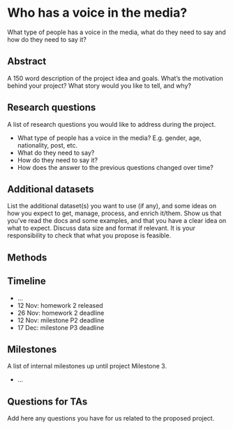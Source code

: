 # Who has a voice in the media? 
What type of people has a voice in the media, what do they need to say and how do they need to say it?

## Abstract
A 150 word description of the project idea and goals. What’s the motivation behind your project? What story would you like to tell, and why?

## Research questions
A list of research questions you would like to address during the project.
- What type of people has a voice in the media? E.g. gender, age, nationality, post, etc.
- What do they need to say?
- How do they need to say it?
- How does the answer to the previous questions changed over time?

## Additional datasets
List the additional dataset(s) you want to use (if any), and some ideas on how you expect to get, manage, process, and enrich it/them. Show us that you’ve read the docs and some examples, and that you have a clear idea on what to expect. Discuss data size and format if relevant. It is your responsibility to check that what you propose is feasible.

## Methods

## Timeline
- ...
- 12 Nov: homework 2 released
- 26 Nov: homework 2 deadline
- 12 Nov: milestone P2 deadline
- 17 Dec: milestone P3 deadline  

## Milestones
A list of internal milestones up until project Milestone 3.
- ...


## Questions for TAs
Add here any questions you have for us related to the proposed project.
